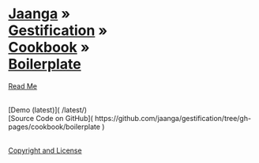 [Jaanga](../../../index.html ) &raquo;<br>[Gestification](../../index.html ) &raquo;<br>[Cookbook]( ../index.html ) &raquo;<br>[Boilerplate]( ./index.html )
===

<p id=rm >
	<a href=JavaScript:displayPage("#readme.md#rm"); >Read Me</a>
</p>

<br>
[Demo (latest)]( /latest/)

<br>
[Source Code on GitHub]( https://github.com/jaanga/gestification/tree/gh-pages/cookbook/boilerplate )

<br>

<br>
  
[Copyright and License]( https://github.com/jaanga/jaanga.github.io/blob/master/jaanga-copyright-and-mit-license.md )
